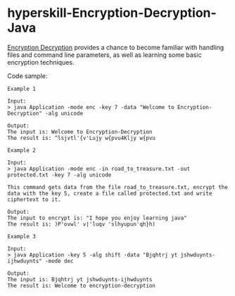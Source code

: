 # hyperskill-Encryption-Decryption-Java

[Encryption Decryption](https://hyperskill.org/projects/46) provides a chance to become familiar with handling files and command line parameters, as well as learning some basic encryption techniques.


Code sample:

```
Example 1

Input:
> java Application -mode enc -key 7 -data "Welcome to Encryption-Decryption" -alg unicode

Output:
The input is: Welcome to Encryption-Decryption
The result is: ^lsjvtl'{v'Lujy w{pvu4Kljy w{pvu

Example 2

Input:
> java Application -mode enc -in road_to_treasure.txt -out protected.txt -key 7 -alg unicode

This command gets data from the file road_to_treasure.txt, encrypt the data with the key 5, create a file called protected.txt and write ciphertext to it.

Output:
The input to encrypt is: "I hope you enjoy learning java"
The result is: )P'ovwl' v|'luqv 'slhyupun'qh}h)

Example 3

Input:
> java Application -key 5 -alg shift -data "Bjqhtrj yt jshwduynts-ijhwduynts" -mode dec

Output:
The input is: Bjqhtrj yt jshwduynts-ijhwduynts
The result is: Welcome to encryption-decryption
```

